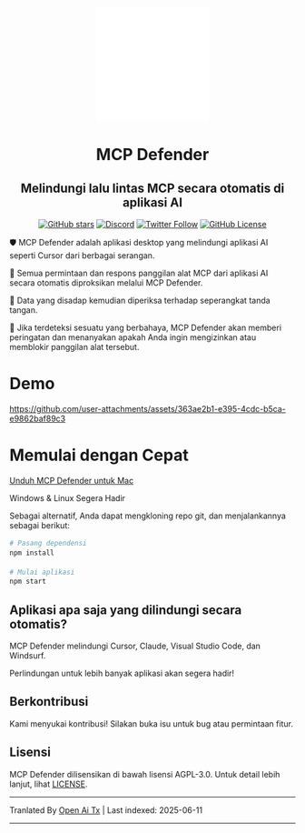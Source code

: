 <p align="center">
  <picture>
    <source media="(prefers-color-scheme: dark)" srcset="https://raw.githubusercontent.com/MCP-Defender/MCP-Defender/main/src/assets/white_knight_icon.png">
    <source media="(prefers-color-scheme: light)" srcset="https://raw.githubusercontent.com/MCP-Defender/MCP-Defender/main/src/assets/black_knight_icon.png">
    <img alt="Menampilkan ksatria hitam dalam mode warna terang dan ksatria putih dalam mode warna gelap." src="https://raw.githubusercontent.com/MCP-Defender/MCP-Defender/main/src/assets/white_knight_icon.png" width="200" height="200">
  </picture>
</p>

<h1 align="center">MCP Defender</h1>
<h2 align="center">Melindungi lalu lintas MCP secara otomatis di aplikasi AI</h2>

<p align="center">
  <a href="https://github.com/MCP-Defender/MCP-Defender"><img src="https://img.shields.io/github/stars/MCP-Defender/MCP-Defender?style=social" alt="GitHub stars"></a>
  <a href="https://discord.gg/SETfUs7dbB"><img src="https://img.shields.io/discord/1376849284884074526?color=7289DA&label=Discord&logo=discord&logoColor=white" alt="Discord"></a>
  <a href="https://x.com/mcp_defender"><img src="https://img.shields.io/twitter/follow/mcp_defender?style=social" alt="Twitter Follow"></a>
  <a href="LICENSE"><img src="https://img.shields.io/github/license/MCP-Defender/MCP-Defender" alt="GitHub License"></a>
</p>



🛡️  MCP Defender adalah aplikasi desktop yang melindungi aplikasi AI seperti Cursor dari berbagai serangan.

🚦 Semua permintaan dan respons panggilan alat MCP dari aplikasi AI secara otomatis diproksikan melalui MCP Defender.

🔎  Data yang disadap kemudian diperiksa terhadap seperangkat tanda tangan.

🔐  Jika terdeteksi sesuatu yang berbahaya, MCP Defender akan memberi peringatan dan menanyakan apakah Anda ingin mengizinkan atau memblokir panggilan alat tersebut.

# Demo
https://github.com/user-attachments/assets/363ae2b1-e395-4cdc-b5ca-e9862baf89c3



# Memulai dengan Cepat

[Unduh MCP Defender untuk Mac](https://github.com/MCP-Defender/MCP-Defender/releases/latest)

Windows & Linux Segera Hadir

Sebagai alternatif, Anda dapat mengkloning repo git, dan menjalankannya sebagai berikut:

```bash
# Pasang dependensi
npm install

# Mulai aplikasi
npm start
```

## Aplikasi apa saja yang dilindungi secara otomatis?

MCP Defender melindungi Cursor, Claude, Visual Studio Code, dan Windsurf.

Perlindungan untuk lebih banyak aplikasi akan segera hadir!

## Berkontribusi

Kami menyukai kontribusi! Silakan buka isu untuk bug atau permintaan fitur.

## Lisensi

MCP Defender dilisensikan di bawah lisensi AGPL-3.0. Untuk detail lebih lanjut, lihat [LICENSE](LICENSE).


---


Tranlated By [Open Ai Tx](https://github.com/OpenAiTx/OpenAiTx) | Last indexed: 2025-06-11


---